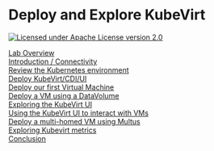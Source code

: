 # Deploy and Explore KubeVirt

[![Licensed under Apache License version 2.0](https://img.shields.io/github/license/kubevirt/kubevirt.svg)](https://www.apache.org/licenses/LICENSE-2.0)


[Lab Overview](labs/lab0/lab0.md)\
[Introduction / Connectivity](labs/lab1/lab1.md)\
[Review the Kubernetes environment](labs/lab2/lab2.md)\
[Deploy KubeVirt/CDI/UI](labs/lab3/lab3.md)\
[Deploy our first Virtual Machine](labs/lab4/lab4.md)\
[Deploy a VM using a DataVolume](labs/lab5/lab5.md)\
[Exploring the KubeVirt UI](labs/lab6/lab6.md)\
[Using the KubeVirt UI to interact with VMs](labs/lab7/lab7.md)\
[Deploy a multi-homed VM using Multus](labs/lab8/lab8.md)\
[Exploring Kubevirt metrics](labs/lab9/lab9.md)\
[Conclusion](labs/lab10/lab10.md)
